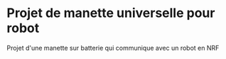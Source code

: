 
#  Projet de manette universelle pour robot

Projet d'une manette sur batterie qui communique avec un robot en NRF
